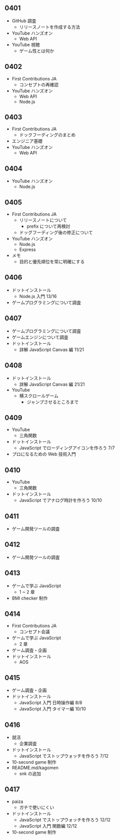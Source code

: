 ## 0401

- GitHub 調査
  - リリースノートを作成する方法
- YouTube ハンズオン
  - Web API
- YouTube 視聴
  - ゲーム性とは何か

## 0402

- First Contributions JA
  - コンセプトの再確認
- YouTube ハンズオン
  - Web API
  - Node.js

## 0403

- First Contributions JA
  - ドックフーディングのまとめ
- エンジニア基礎
- YouTube ハンズオン
  - Web API

## 0404

- YouTube ハンズオン
  - Node.js

## 0405

- First Contributions JA
  - リリースノートについて
    - prefix について再検討
  - ドッグフーディング後の修正について
- YouTube ハンズオン
  - Node.js
  - Express
- メモ
  - 目的と優先順位を常に明確にする

## 0406

- ドットインストール
  - Node.js 入門 13/16
- ゲームプログラミングについて調査

## 0407

- ゲームプログラミングについて調査
- ゲームエンジンについて調査
- ドットインストール
  - 詳解 JavaScript Canvas 編 11/21

## 0408

- ドットインストール
  - 詳解 JavaScript Canvas 編 21/21
- YouTube
  - 横スクロールゲーム
    - ジャンプさせるところまで

## 0409

- YouTube
  - 三角関数
- ドットインストール
  - JavaScript でローディングアイコンを作ろう 7/7
- プロになるための Web 技術入門

## 0410

- YouTube
  - 三角関数
- ドットインストール
  - JavaScript でアナログ時計を作ろう 10/10

## 0411

- ゲーム開発ツールの調査

## 0412

- ゲーム開発ツールの調査

## 0413

- ゲームで学ぶ JavaScript
  - 1 ~ 2 章
- BMI checker 制作

## 0414

- First Contributions JA
  - コンセプト会議
- ゲームで学ぶ JavaScript
  - 2 章
- ゲーム調査・企画
- ドットインストール
  - AOS

## 0415

- ゲーム調査・企画
- ドットインストール
  - JavaScript 入門 日時操作編 8/8
  - JavaScript 入門 タイマー編 10/10

## 0416

- 就活
  - 企業調査
- ドットインストール
  - JavaScript でストップウォッチを作ろう 7/12
- 10-second game 制作
- README.md/kagomen
  - snk の追加

## 0417

- paiza
  - ガチで使いにくい
- ドットインストール
  - JavaScript でストップウォッチを作ろう 12/12
  - JavaScript 入門 関数編 12/12
- 10-second game 制作
